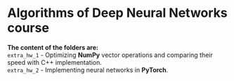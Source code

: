 # Algorithms of Deep Neural Networks course

**The content of the folders are:**<br>
```extra_hw_1``` - Optimizing **NumPy** vector operations and comparing their speed with C++ implementation.<br>
```extra_hw_2``` - Implementing neural networks in **PyTorch**.
